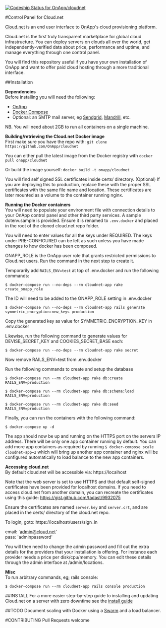 [ ![Codeship Status for OnApp/cloudnet](https://codeship.com/projects/6e11e150-aeee-0132-a36c-2a23891ee2d0/status?branch=master)](https://codeship.com/projects/69018)

#Control Panel for Cloud.net

[Cloud.net](https://cloud.net) is an end user interface to [OnApp](http://onapp.com/)'s cloud provisioning platform.

Cloud.net is the first truly transparent marketplace for global cloud infrastructure. You can deploy servers on clouds all over the world, get independently-verified data about price, performance and uptime, and manage everything through one control panel.

You will find this repository useful if you have your own installation of OnApp and want to offer paid cloud hosting through a more traditional interface.

##Installation

**Dependencies**    
Before installing you will need the following:
  * [OnApp](http://onapp.com/platform/pricing-packages/)
  * [Docker Compose](https://docs.docker.com/compose/install/)
  * Optional: an SMTP mail server, eg [Sendgrid](https://sendgrid.com/), [Mandrill](https://www.mandrill.com/), etc.
  
NB. You will need about 2GB to run all containers on a single machine.

**Building/retrieving the Cloud.net Docker image**    
First make sure you have the repo with:
`git clone https://github.com/OnApp/cloudnet`

You can either pull the latest image from the Docker registry with `docker pull onapp/cloudnet`

Or build the image yourself: `docker build -t onapp/cloudnet .`

You will find self signed SSL certificates inside certs/ directory. (Optional) If you are deploying this to production, replace these with the proper SSL certificates with the same file name and location. These certificates are later mounted as a volume to the container running nginx.

**Running the Docker containers**    
You will need to populate your environment file with connection details to your OnApp control panel and other third party services. A sample dotenv.sample is provided. Ensure it is renamed to `.env.docker` and placed in the root of the cloned cloud.net repo folder.

You will need to enter values for all the keys under REQUIRED. The keys under PRE-CONFIGURED can be left as such unless you have made changes to how docker has been composed. 

ONAPP_ROLE is the OnApp user role that grants restricted permissions to Cloud.net users. Run the command in the next step to create it.

Temporarily add `RAILS_ENV=test` at top of .env.docker and run the following commands:

`$ docker-compose run --no-deps --rm cloudnet-app rake create_onapp_role`

The ID will need to be added to the ONAPP_ROLE setting in .env.docker

`$ docker-compose run --no-deps --rm cloudnet-app rails generate symmetric_encryption:new_keys production`

Copy the generated key as value for SYMMETRIC_ENCRYPTION_KEY in .env.docker

Likewise, run the following command to generate values for DEVISE_SECRET_KEY and COOKIES_SECRET_BASE each:

`$ docker-compose run --no-deps --rm cloudnet-app rake secret`

Now remove RAILS_ENV=test from .env.docker

Run the following commands to create and setup the database

`$ docker-compose run --rm cloudnet-app rake db:create RAILS_ENV=production`

`$ docker-compose run --rm cloudnet-app rake db:schema:load RAILS_ENV=production`

`$ docker-compose run --rm cloudnet-app rake db:seed RAILS_ENV=production`

Finally, you can run the containers with the following command:

`$ docker-compose up -d`

The app should now be up and running on the HTTPS port on the servers IP address. There will be only one app container running by default. You can add more app containers as required by running `$ docker-compose scale cloudnet-app=2` which will bring up another app container and nginx will be configured automatically to load balance to the new app containers.

**Accessing cloud.net**    
By default cloud.net will be accessible via: https://localhost

Note that the web server is set to use HTTPS and that default self-signed certificates have been provided for localhost domains.
If you need to access cloud.net from another domain, you can recreate the certificates using this guide: https://gist.github.com/tadast/9932075

Ensure the certificates are named `server.key` and `server.crt`, and are placed in the certs/ directory of the cloud.net repo.

To login, goto: https://localhost/users/sign_in

email: 'admin@cloud.net'    
pass: 'adminpassword'

You will then need to change the admin password and fill out the extra details for the providers that your installation is offering. For instance each provider needs a price per disk/cpu/memory. You can edit these details through the admin interface at /admin/locations.

**Misc**    
To run arbitrary commands, eg; rails console:

`$ docker-compose run --rm cloudnet-app rails console production`

##INSTALL
For a more easier step-by-step guide to installing and updating Cloud.net on a server with zero downtime see the [install guide](INSTALL.md)

##TODO
Document scaling with Docker using a [Swarm](http://docs.docker.com/swarm/) and a load balancer.

#CONTRIBUTING
Pull Requests welcome

